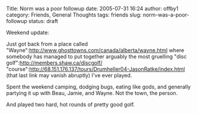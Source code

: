 Title: Norm was a poor followup
date: 2005-07-31 16:24
author: offby1
category: Friends, General Thoughts
tags: friends
slug: norm-was-a-poor-followup
status: draft

Weekend update:

Just got back from a place called "Wayne":http://www.ghosttowns.com/canada/alberta/wayne.html where somebody has managed to put together arguably the most gruelling "disc golf":http://members.shaw.ca/discgolf/ "course":http://68.151.176.137/tours/Drumheller04-JasonRatke/index.html (that last link may vanish abruptly) I've ever played.

Spent the weekend camping, dodging bugs, eating like gods, and generally partying it up with Beau, Jamie, and Wayne. Not the town, the person.

And played two hard, hot rounds of pretty good golf.
